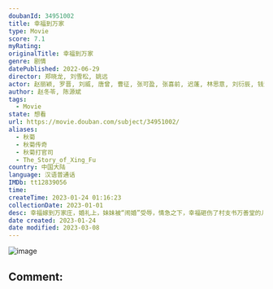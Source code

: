 ```yaml
---
doubanId: 34951002
title: 幸福到万家
type: Movie
score: 7.1
myRating: 
originalTitle: 幸福到万家
genre: 剧情
datePublished: 2022-06-29
director: 郑晓龙, 刘雪松, 姚远
actor: 赵丽颖, 罗晋, 刘威, 唐曾, 曹征, 张可盈, 张喜前, 迟蓬, 林思意, 刘衍辰, 钱洁, 马昕墨, 宋元甫, 辛鹏, 陈炜, 冯雷, 王志飞, 宋佳伦, 褚栓忠, 姜寒, 高晓菲, 刘晓禹, 金顺子, 孙渤洋, 金铁峰, 马羚, 吴晓东, 刘一莹, 管梓君, 韩慧敏, 于子洋, 段冉, 马赫, 张云淏, 卢禹豪, 王宏, 王蔷
author: 赵冬苓, 陈源斌
tags:
  - Movie
state: 想看
url: https://movie.douban.com/subject/34951002/
aliases:
  - 秋菊
  - 秋菊传奇
  - 秋菊打官司
  - The_Story_of_Xing_Fu
country: 中国大陆
language: 汉语普通话
IMDb: tt12839056
time: 
createTime: 2023-01-24 01:16:23
collectionDate: 2023-01-01
desc: 幸福嫁到万家庄，婚礼上，妹妹被“闹婚”受辱，情急之下，幸福砸伤了村支书万善堂的儿子万传家。一波未平一波又起，村里建保健品厂，要征用幸福婆家的耕地，幸福勇敢与万善堂对簿公堂，最后得到合理补偿。幸福生孩...
date created: 2023-01-24
date modified: 2023-03-08
---
```


![image](p2875305149.jpg)

Comment:
---
